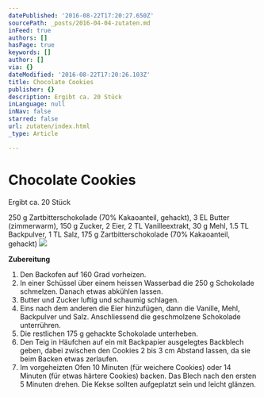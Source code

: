 ```yaml
---
datePublished: '2016-08-22T17:20:27.650Z'
sourcePath: _posts/2016-04-04-zutaten.md
inFeed: true
authors: []
hasPage: true
keywords: []
author: []
via: {}
dateModified: '2016-08-22T17:20:26.103Z'
title: Chocolate Cookies
publisher: {}
description: Ergibt ca. 20 Stück
inLanguage: null
inNav: false
starred: false
url: zutaten/index.html
_type: Article

---
```

# Chocolate Cookies

Ergibt ca. 20 Stück

250 g Zartbitterschokolade (70% Kakaoanteil, gehackt), 3 EL Butter (zimmerwarm), 150 g Zucker, 2 Eier, 2 TL Vanilleextrakt, 30 g Mehl, 1.5 TL Backpulver, 1 TL Salz, 175 g Zartbitterschokolade (70% Kakaoanteil, gehackt)
![](https://the-grid-user-content.s3-us-west-2.amazonaws.com/d36a0294-0eca-40de-9603-b80400a98bc4.jpg)

**Zubereitung**

1. Den Backofen auf 160 Grad vorheizen.
2. In einer Schüssel über einem heissen Wasserbad die 250 g Schokolade schmelzen. Danach etwas abkühlen lassen.
3. Butter und Zucker luftig und schaumig schlagen.
4. Eins nach dem anderen die Eier hinzufügen, dann die Vanille, Mehl, Backpulver und Salz. Anschliessend die geschmolzene Schokolade unterrühren.
5. Die restlichen 175 g gehackte Schokolade unterheben.
6. Den Teig in Häufchen auf ein mit Backpapier ausgelegtes Backblech geben, dabei zwischen den Cookies 2 bis 3 cm Abstand lassen, da sie beim Backen etwas zerlaufen.
7. Im vorgeheizten Ofen 10 Minuten (für weichere Cookies) oder 14 Minuten (für etwas härtere Cookies) backen. Das Blech nach den ersten 5 Minuten drehen. Die Kekse sollten aufgeplatzt sein und leicht glänzen.